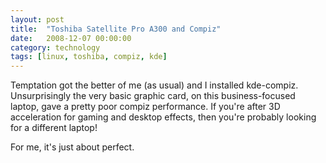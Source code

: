 ```yaml
---
layout: post
title:  "Toshiba Satellite Pro A300 and Compiz"
date:   2008-12-07 00:00:00
category: technology
tags: [linux, toshiba, compiz, kde]
---
```


Temptation got the better of me (as usual) and I installed kde-compiz.  Unsurprisingly the very basic graphic card, on this business-focused laptop, gave a pretty poor compiz performance.  If you're after 3D acceleration for gaming and desktop effects, then you're probably looking for a different laptop!

<!--more-->

For me, it's just about perfect.
